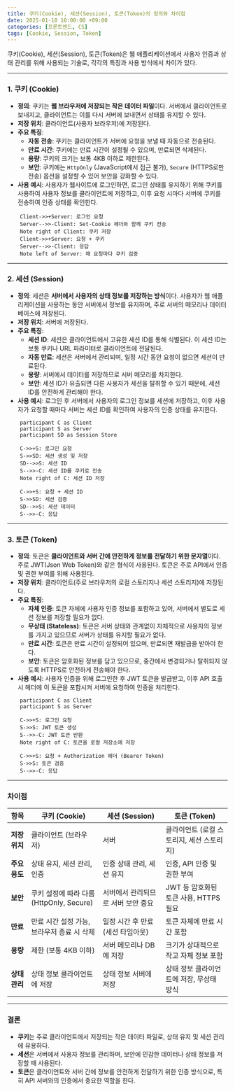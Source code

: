 ```yaml
---
title: 쿠키(Cookie), 세션(Session), 토큰(Token)의 정의와 차이점
date: 2025-01-10 10:00:00 +09:00
categories: [프론트엔드, CS]
tags: [Cookie, Session, Token]
---
```


쿠키(Cookie), 세션(Session), 토큰(Token)은 웹 애플리케이션에서 사용자 인증과 상태 관리를 위해 사용되는 기술로, 각각의 특징과 사용 방식에서 차이가 있다.

---

### 1. **쿠키 (Cookie)**

- **정의**: 쿠키는 **웹 브라우저에 저장되는 작은 데이터 파일**이다. 서버에서 클라이언트로 보내지고, 클라이언트는 이를 다시 서버에 보내면서 상태를 유지할 수 있다.
- **저장 위치**: 클라이언트(사용자 브라우저)에 저장된다.
- **주요 특징**:
  - **자동 전송**: 쿠키는 클라이언트가 서버에 요청을 보낼 때 자동으로 전송된다.
  - **만료 시간**: 쿠키에는 만료 시간이 설정될 수 있으며, 만료되면 삭제된다.
  - **용량**: 쿠키의 크기는 보통 4KB 이하로 제한된다.
  - **보안**: 쿠키에는 `HttpOnly` (JavaScript에서 접근 불가), `Secure` (HTTPS로만 전송) 옵션을 설정할 수 있어 보안을 강화할 수 있다.
- **사용 예시**: 사용자가 웹사이트에 로그인하면, 로그인 상태를 유지하기 위해 쿠키를 사용하여 사용자 정보를 클라이언트에 저장하고, 이후 요청 시마다 서버에 쿠키를 전송하여 인증 상태를 확인한다.

```tsx
    Client->>+Server: 로그인 요청
    Server-->>-Client: Set-Cookie 헤더와 함께 쿠키 전송
    Note right of Client: 쿠키 저장
    Client->>+Server: 요청 + 쿠키
    Server-->>-Client: 응답
    Note left of Server: 매 요청마다 쿠키 검증
```

---

### 2. **세션 (Session)**

- **정의**: 세션은 **서버에서 사용자의 상태 정보를 저장하는 방식**이다. 사용자가 웹 애플리케이션을 사용하는 동안 서버에서 정보를 유지하며, 주로 서버의 메모리나 데이터베이스에 저장된다.
- **저장 위치**: 서버에 저장된다.
- **주요 특징**:
  - **세션 ID**: 세션은 클라이언트에서 고유한 세션 ID를 통해 식별된다. 이 세션 ID는 보통 쿠키나 URL 파라미터로 클라이언트에 전달된다.
  - **자동 만료**: 세션은 서버에서 관리되며, 일정 시간 동안 요청이 없으면 세션이 만료된다.
  - **용량**: 서버에서 데이터를 저장하므로 서버 메모리를 차지한다.
  - **보안**: 세션 ID가 유출되면 다른 사용자가 세션을 탈취할 수 있기 때문에, 세션 ID를 안전하게 관리해야 한다.
- **사용 예시**: 로그인 후 서버에서 사용자의 로그인 정보를 세션에 저장하고, 이후 사용자가 요청할 때마다 서버는 세션 ID를 확인하여 사용자의 인증 상태를 유지한다.

```tsx
    participant C as Client
    participant S as Server
    participant SD as Session Store

    C->>+S: 로그인 요청
    S->>SD: 세션 생성 및 저장
    SD-->>S: 세션 ID
    S-->>-C: 세션 ID를 쿠키로 전송
    Note right of C: 세션 ID 저장

    C->>+S: 요청 + 세션 ID
    S->>SD: 세션 검증
    SD-->>S: 세션 데이터
    S-->>-C: 응답
```

---

### 3. **토큰 (Token)**

- **정의**: 토큰은 **클라이언트와 서버 간에 안전하게 정보를 전달하기 위한 문자열**이다. 주로 JWT(Json Web Token)와 같은 형식이 사용된다. 토큰은 주로 API에서 인증 및 권한 부여를 위해 사용된다.
- **저장 위치**: 클라이언트(주로 브라우저의 로컬 스토리지나 세션 스토리지)에 저장된다.
- **주요 특징**:
  - **자체 인증**: 토큰 자체에 사용자 인증 정보를 포함하고 있어, 서버에서 별도로 세션 정보를 저장할 필요가 없다.
  - **무상태 (Stateless)**: 토큰은 서버 상태와 관계없이 자체적으로 사용자의 정보를 가지고 있으므로 서버가 상태를 유지할 필요가 없다.
  - **만료 시간**: 토큰은 만료 시간이 설정되어 있으며, 만료되면 재발급을 받아야 한다.
  - **보안**: 토큰은 암호화된 정보를 담고 있으므로, 중간에서 변경되거나 탈취되지 않도록 HTTPS로 안전하게 전송해야 한다.
- **사용 예시**: 사용자 인증을 위해 로그인한 후 JWT 토큰을 발급받고, 이후 API 호출 시 헤더에 이 토큰을 포함시켜 서버에 요청하여 인증을 처리한다.

```tsx
    participant C as Client
    participant S as Server

    C->>+S: 로그인 요청
    S->>S: JWT 토큰 생성
    S-->>-C: JWT 토큰 반환
    Note right of C: 토큰을 로컬 저장소에 저장

    C->>+S: 요청 + Authorization 헤더 (Bearer Token)
    S->>S: 토큰 검증
    S-->>-C: 응답
```

---

### **차이점**

| 항목          | 쿠키 (Cookie)                              | 세션 (Session)                     | 토큰 (Token)                              |
| ------------- | ------------------------------------------ | ---------------------------------- | ----------------------------------------- |
| **저장 위치** | 클라이언트 (브라우저)                      | 서버                               | 클라이언트 (로컬 스토리지, 세션 스토리지) |
| **주요 용도** | 상태 유지, 세션 관리, 인증                 | 인증 상태 관리, 세션 유지          | 인증, API 인증 및 권한 부여               |
| **보안**      | 쿠키 설정에 따라 다름 (HttpOnly, Secure)   | 서버에서 관리되므로 서버 보안 중요 | JWT 등 암호화된 토큰 사용, HTTPS 필요     |
| **만료**      | 만료 시간 설정 가능, 브라우저 종료 시 삭제 | 일정 시간 후 만료 (세션 타임아웃)  | 토큰 자체에 만료 시간 포함                |
| **용량**      | 제한 (보통 4KB 이하)                       | 서버 메모리나 DB에 저장            | 크기가 상대적으로 작고 자체 정보 포함     |
| **상태 관리** | 상태 정보 클라이언트에 저장                | 상태 정보 서버에 저장              | 상태 정보 클라이언트에 저장, 무상태 방식  |

---

### 결론

- **쿠키**는 주로 클라이언트에서 저장되는 작은 데이터 파일로, 상태 유지 및 세션 관리에 유용하다.
- **세션**은 서버에서 사용자 정보를 관리하며, 보안에 민감한 데이터나 상태 정보를 저장할 때 사용된다.
- **토큰**은 클라이언트와 서버 간에 정보를 안전하게 전달하기 위한 인증 방식으로, 특히 API 서버와의 인증에서 중요한 역할을 한다.
